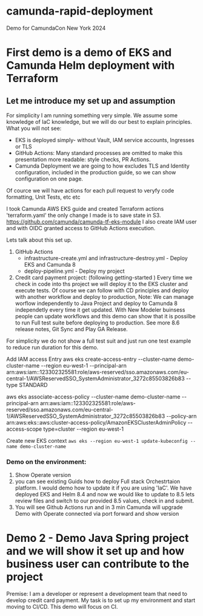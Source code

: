 # camunda-rapid-deployment
Demo for CamundaCon New York 2024

# First demo is a demo of EKS and Camunda Helm deployment with Terraform


## Let me introduce my set up and assumption

For simplicity I am running something very simple. We assume some knowledge of IaC knowledge, but we will do our best to explain principles.
What you will not see:
* EKS is deployed simply- without Vault, IAM service accounts, Ingresses or TLS 
* GitHub Actions: Many standard processes are omitted to make this presentation more readable: style checks, PR Actions.
* Camunda Deployment we are going to how excludes TLS and Identity configuration, included in the production guide,  so we can show configuration on one page.

Of cource we will have actions for each pull request to veryfy code formatting, Unit Tests, etc etc

I took Camunda AWS EKS guide and created Terraform actions 'terraform.yaml' the only change I made is to save state in S3. 
https://github.com/camunda/camunda-tf-eks-module
I also create IAM user and with OIDC granted access to GitHub Actions execution.

Lets talk about this set up.
1. GitHub Actions
    - infrastructure-create.yml and infrastructure-destroy.yml - Deploy EKS and Camunda 8
    - deploy-pipeline.yml - Deploy my project
2. Credit card payment project: (following getting-started )
    Every time we check in code into ths project we will deploy it to the EKS cluster and execute tests. 
    Of course we can follow with CD principles and deploy with another workflow and deploy to production,
    Note: We can manage worflow independently to Java Project and deploy to Camunda 8 independetly every time it get updated. With New Modeler buinsess people can update workflows and this demo can show that it is possilbe to run Full test suite before deploying to production. See more 8.6 release notes, Git Sync and Play GA Release.

For simplicity we do not show a full test suit and just run one test example to reduce run duration for this demo.

Add IAM access Entry
aws eks create-access-entry --cluster-name demo-cluster-name --region eu-west-1  --principal-arn arn:aws:iam::123302325581:role/aws-reserved/sso.amazonaws.com/eu-central-1/AWSReservedSSO_SystemAdministrator_3272c85503826b83 --type STANDARD 

aws eks associate-access-policy --cluster-name demo-cluster-name --principal-arn arn:aws:iam::123302325581:role/aws-reserved/sso.amazonaws.com/eu-central-1/AWSReservedSSO_SystemAdministrator_3272c85503826b83 --policy-arn arn:aws:eks::aws:cluster-access-policy/AmazonEKSClusterAdminPolicy --access-scope type=cluster --region eu-west-1


Create new EKS context `aws eks --region eu-west-1 update-kubeconfig --name demo-cluster-name`


### Demo on the environment:
1. Show Operate version
2. you can see existing Guids how to deploy Full stack Orchestrtaion platform. I would demo how to update it if you are using 'IaC'.
We have deployed EKS and Helm 8.4 and now we would like to update to 8.5
lets review files and switch to our provided 8.5 values, check in and submit.
3. You will see Github Actions run and in 3 min Camunda will upgrade
    Demo with Operate connected via port forward and show version


# Demo 2 - Demo Java Spring project and we will show it set up and how business user can contribute to the project


Premise: I am a developer or represent a development team that need to develop credit card payment.
My task is to set up my environment and start moving to CI/CD. This demo will focus on CI.
